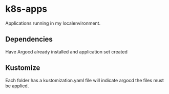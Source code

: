 # k8s-apps
Applications running in my localenvironment.

## Dependencies

Have Argocd already installed and application set created

## Kustomize

Each folder has a kustomization.yaml file will indicate argocd the files must be applied.
